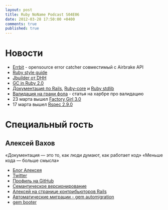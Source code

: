 ```yaml
---
layout: post
title: Ruby NoName Podcast S04E06
date: 2012-03-28 17:50:00 +0400
comments: true
published: true
---
```

# Новости
* [Errbit](https://github.com/errbit/errbit) - opensource error catcher совместимый с Airbrake API
* [Ruby style guide](https://github.com/styleguide/ruby)
* [Jbuilder от DHH](https://github.com/rails/jbuilder/)
* [GC in Ruby 2.0](http://patshaughnessy.net/2012/3/23/why-you-should-be-excited-about-garbage-collection-in-ruby-2-0)
* [Документация по Rails](http://api.rubyonrails.org/), [Ruby-core](http://www.ruby-doc.org/core-1.9.3/) и [Ruby stdlib](http://www.ruby-doc.org/stdlib-1.9.3/)
* [Валидация на грани фола](http://habrahabr.ru/post/140684/) - статья на харбре про валидацию
* 23 марта вышел [Factory Girl 3.0](http://robots.thoughtbot.com/post/19412394597/factory-girl-hits-3-0)
* 17 марта вышел [Rspec 2.9.0](http://blog.davidchelimsky.net/2012/03/17/rspec-290-is-released/)

# Специальный гость

## Алексей Вахов

«Документация — это то, как люди думают, как работает код»
«Меньше кода — больше смысла»

* [Блог Алексея](http://vakhov.me/)
* [Twitter](https://twitter.com/#!/avakhov)
* [Профиль на GitHub](https://github.com/avakhov)
* [Семантическое версионирование](http://semver.org/)
* [Алексей на странице контрибьюторов Rails](http://contributors.rubyonrails.org/contributors/alexey-vakhov/commits)
* [Автоматические миграции - gem automigration](http://vakhov.me/blog/2012/03/24/automigration/)
* [gem booter](https://github.com/boshie/booter)
